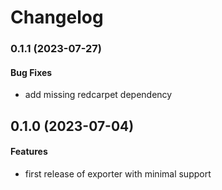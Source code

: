 # Changelog

### 0.1.1 (2023-07-27)

#### Bug Fixes

* add missing redcarpet dependency 

## 0.1.0 (2023-07-04)

#### Features

* first release of exporter with minimal support
